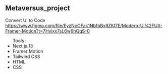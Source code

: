  ## Metaversus_project
Convert UI to Code  https://www.figma.com/file/EyzNoOFak1Nb1bBx9ZKI7E/Modern-UI%2FUX-Framer-Motion?t=7Hyixx7sL6w6hQqS-0
<ul>
Tools :
   
 <li> Next js 13</li>
<li> Framer Motion</li>
 <li>Tailwind CSS</li>
 <li>HTML</li>
 <li>CSS</li>
</ul>
 
